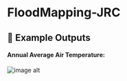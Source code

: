 # FloodMapping-JRC


## 📸 Example Outputs

#### Annual Average Air Temperature:
![image alt](https://github.com/SaeidDaliriSusefi/FloodMapping-JRC/blob/7a39f2a32d0d0768ea9a0112094a2166f1592f34/Images/download%20(7).png)
